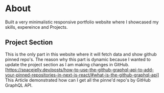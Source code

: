 # About
Built a very minimalistic responsive portfolio website where I showcased my skills, expereince and Projects. 

## Project Section
This is the only part in this website where it will fetch data and show github pinned repo's. The reason why this part is dynamic because I wanted to update the project section as I am making changes in GitHub. [https://spacejelly.dev/posts/how-to-use-the-github-graphql-api-to-add-your-pinned-repositories-in-next-js-react/#what-is-the-github-graphql-api] This Article demonstrated how can I get all the pinne'd repo's by GitHub GraphQL API. 

